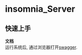 # insomnia_Server

## 快速上手

**文档**  
运行系统后, 通过浏览器打开[swagger](http://localhost:8080/me.cchao.insomnia/swagger-ui.html#/).